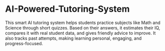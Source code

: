 # AI-Powered-Tutoring-System
This smart AI tutoring system helps students practice subjects like Math and Science through short quizzes. Based on their answers, it estimates their IQ, compares it with real student data, and gives friendly advice to improve. It also tracks past attempts, making learning personal, engaging, and progress-focused.
